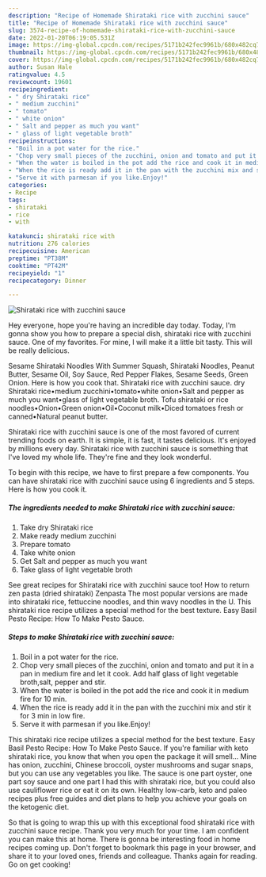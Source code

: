 ```yaml
---
description: "Recipe of Homemade Shirataki rice with zucchini sauce"
title: "Recipe of Homemade Shirataki rice with zucchini sauce"
slug: 3574-recipe-of-homemade-shirataki-rice-with-zucchini-sauce
date: 2022-01-20T06:19:05.531Z
image: https://img-global.cpcdn.com/recipes/5171b242fec9961b/680x482cq70/shirataki-rice-with-zucchini-sauce-recipe-main-photo.jpg
thumbnail: https://img-global.cpcdn.com/recipes/5171b242fec9961b/680x482cq70/shirataki-rice-with-zucchini-sauce-recipe-main-photo.jpg
cover: https://img-global.cpcdn.com/recipes/5171b242fec9961b/680x482cq70/shirataki-rice-with-zucchini-sauce-recipe-main-photo.jpg
author: Susan Hale
ratingvalue: 4.5
reviewcount: 19601
recipeingredient:
- " dry Shirataki rice"
- " medium zucchini"
- " tomato"
- " white onion"
- " Salt and pepper as much you want"
- " glass of light vegetable broth"
recipeinstructions:
- "Boil in a pot water for the rice."
- "Chop very small pieces of the zucchini, onion and tomato and put it in a pan in medium fire and let it cook. Add half glass of light vegetable broth,salt, pepper and stir."
- "When the water is boiled in the pot add the rice and cook it in medium fire for 10 min."
- "When the rice is ready add it in the pan with the zucchini mix and stir it for 3 min in low fire."
- "Serve it with parmesan if you like.Enjoy!"
categories:
- Recipe
tags:
- shirataki
- rice
- with

katakunci: shirataki rice with 
nutrition: 276 calories
recipecuisine: American
preptime: "PT38M"
cooktime: "PT42M"
recipeyield: "1"
recipecategory: Dinner

---
```



![Shirataki rice with zucchini sauce](https://img-global.cpcdn.com/recipes/5171b242fec9961b/680x482cq70/shirataki-rice-with-zucchini-sauce-recipe-main-photo.jpg)

Hey everyone, hope you're having an incredible day today. Today, I'm gonna show you how to prepare a special dish, shirataki rice with zucchini sauce. One of my favorites. For mine, I will make it a little bit tasty. This will be really delicious.

Sesame Shirataki Noodles With Summer Squash, Shirataki Noodles, Peanut Butter, Sesame Oil, Soy Sauce, Red Pepper Flakes, Sesame Seeds, Green Onion. Here is how you cook that. Shirataki rice with zucchini sauce. dry Shirataki rice•medium zucchini•tomato•white onion•Salt and pepper as much you want•glass of light vegetable broth. Tofu shirataki or rice noodles•Onion•Green onion•Oil•Coconut milk•Diced tomatoes fresh or canned•Natural peanut butter.

Shirataki rice with zucchini sauce is one of the most favored of current trending foods on earth. It is simple, it is fast, it tastes delicious. It's enjoyed by millions every day. Shirataki rice with zucchini sauce is something that I've loved my whole life. They're fine and they look wonderful.


To begin with this recipe, we have to first prepare a few components. You can have shirataki rice with zucchini sauce using 6 ingredients and 5 steps. Here is how you cook it.

<!--inarticleads1-->

##### The ingredients needed to make Shirataki rice with zucchini sauce:

1. Take  dry Shirataki rice
1. Make ready  medium zucchini
1. Prepare  tomato
1. Take  white onion
1. Get  Salt and pepper as much you want
1. Take  glass of light vegetable broth


See great recipes for Shirataki rice with zucchini sauce too! How to return zen pasta (dried shirataki) Zenpasta The most popular versions are made into shirataki rice, fettuccine noodles, and thin wavy noodles in the U. This shirataki rice recipe utilizes a special method for the best texture. Easy Basil Pesto Recipe: How To Make Pesto Sauce. 

<!--inarticleads2-->

##### Steps to make Shirataki rice with zucchini sauce:

1. Boil in a pot water for the rice.
1. Chop very small pieces of the zucchini, onion and tomato and put it in a pan in medium fire and let it cook. Add half glass of light vegetable broth,salt, pepper and stir.
1. When the water is boiled in the pot add the rice and cook it in medium fire for 10 min.
1. When the rice is ready add it in the pan with the zucchini mix and stir it for 3 min in low fire.
1. Serve it with parmesan if you like.Enjoy!


This shirataki rice recipe utilizes a special method for the best texture. Easy Basil Pesto Recipe: How To Make Pesto Sauce. If you&#39;re familiar with keto shirataki rice, you know that when you open the package it will smell… Mine has onion, zucchini, Chinese broccoli, oyster mushrooms and sugar snaps, but you can use any vegetables you like. The sauce is one part oyster, one part soy sauce and one part I had this with shirataki rice, but you could also use cauliflower rice or eat it on its own. Healthy low-carb, keto and paleo recipes plus free guides and diet plans to help you achieve your goals on the ketogenic diet. 

So that is going to wrap this up with this exceptional food shirataki rice with zucchini sauce recipe. Thank you very much for your time. I am confident you can make this at home. There is gonna be interesting food in home recipes coming up. Don't forget to bookmark this page in your browser, and share it to your loved ones, friends and colleague. Thanks again for reading. Go on get cooking!
